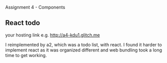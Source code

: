 Assignment 4 - Components

## React todo

your hosting link e.g. http://a4-kdu1.glitch.me

I reimplemented by a2, which was a todo list, with react. I found it harder to implement react as it was organized different and web bundling took a long time to get working.
